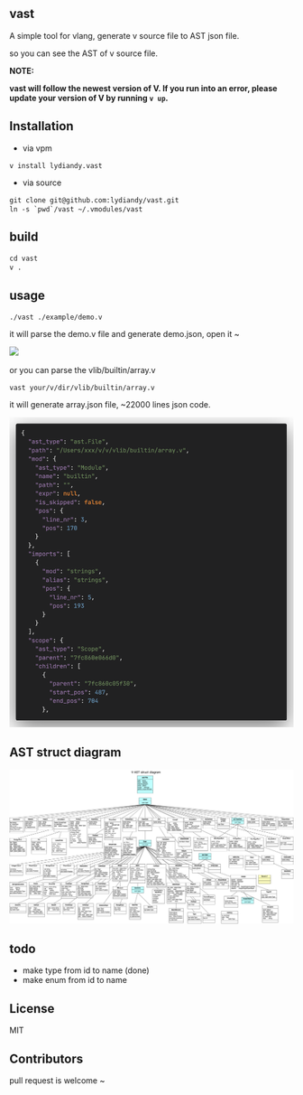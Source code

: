 ## vast

A simple tool for vlang, generate v source file to  AST json file.

so you can see the AST of  v source file.

**NOTE:**

**vast will follow the newest version of V. If you run into an error, please update your version of V by running `v up`.**

## Installation

- via vpm

```shell
v install lydiandy.vast
```

- via source

```shell
git clone git@github.com:lydiandy/vast.git
ln -s `pwd`/vast ~/.vmodules/vast
```

## build

```shell
cd vast
v .
```

## usage

```shell
./vast ./example/demo.v
```

 it will parse the demo.v file and generate demo.json, open it ~

![](example/json.png)

or you can parse the vlib/builtin/array.v

```shell
vast your/v/dir/vlib/builtin/array.v 
```

it will generate array.json file, ~22000 lines json code.

![](example/array.png)

## AST struct diagram

![](./ast_struct_diagram.jpg)

## todo

- make type from id to name (done)
- make enum from id to name

## License

MIT

## Contributors

pull request is welcome ~
